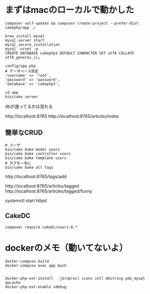 

# まずはmacのローカルで動かした


```
composer self-update && composer create-project --prefer-dist cakephp/app ./

brew install mysql
mysql.server start
mysql_secure_installation
mysql -uroot -p
CREATE DATABASE cakephp3 DEFAULT CHARACTER SET utf8 COLLATE utf8_general_ci;

config/app.php
# データベース設定
'username' => 'root',
'password' => 'password',
'database' => 'cakephp3',

cd app
bin/cake server
```

dbが通ってるかは見れる    

http://localhost:8765
http://localhost:8765/articles/index


## 簡単なCRUD


```
# ユーザ
bin/cake bake model users
bin/cake bake controller users
bin/cake bake template users
# タグを一気に
bin/cake bake all tags
```


http://localhost:8765/tags/add


http://localhost:8765/articles/tagged
http://localhost:8765/articles/tagged/funny


systemctl start httpd


## CakeDC


```
composer require cakedc/users:8.*
```




# dockerのメモ（動いてないよ）


```
docker-compose build
docker-compose exec app bash


docker-php-ext-install  -j$(nproc) iconv intl mbstring pdo_mysql opcache
docker-php-ext-enable xdebug

```
